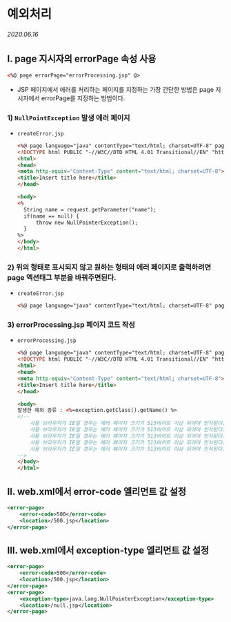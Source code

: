 # 예외처리

###### 2020.06.16

## I. page 지시자의 errorPage 속성 사용
```html
<%@ page errorPage="errorProcessing.jsp" @>
```
- JSP 페이지에서 에러를 처리하는 페이지를 지정하는 가장 간단한 방법은 page 지시자에서 errorPage를 지정하는 방법이다.

### 1) `NullPointException` 발생 에러 페이지
- `createError.jsp`
  ```html
  <%@ page language="java" contentType="text/html; charset=UTF-8" pageEncoding="UTF-8" %>
  <!DOCTYPE html PUBLIC "-//W3C//DTD HTML 4.01 Transitional//EN" "http://www.w3.org/TR/html4/loose.dtd">
  <html>
  <head>
  <meta http-equiv="Content-Type" content="text/html; charset=UTF-8">
  <title>Insert title here</title>
  </head>

  <body>
  <%
    String name = request.getParameter("name");
    if(name == null) {
        throw new NullPointerException();
    }
  %>
  </body>
  </html>
  ```

### 2) 위의 형태로 표시되지 않고 원하는 형태의 에러 페이지로 출력하려면 page 액션태그 부분을 바꿔주면된다.
- `createError.jsp`
  ```html
  <%@ page language="java" contentType="text/html; charset=UTF-8" pageEncoding="UTF-8" errorPage="errorProcessing.jsp" %>
  ```

### 3) errorProcessing.jsp 페이지 코드 작성
- `errorProcessing.jsp`
  ```html
  <%@ page language="java" contentType="text/html; charset=UTF-8" pageEncoding="UTF-8" isErrorPage="true" %>
  <!DOCTYPE html PUBLIC "-//W3C//DTD HTML 4.01 Transitional//EN" "http://www.w3.org/TR/html4/loose.dtd">
  <html>
  <head>
  <meta http-equiv="Content-Type" content="text/html; charset=UTF-8">
  <title>Insert title here</title>
  </head>

  <body>
  발생한 예외 종류 : <%=exception.getClass().getName() %>
  <!--
      사용 브라우저가 IE일 경우는 에러 페이지 크기가 513바이트 이상 되어야 인식된다. 513 바이트 이상을 주석으로 만들어주자.
      사용 브라우저가 IE일 경우는 에러 페이지 크기가 513바이트 이상 되어야 인식된다. 513 바이트 이상을 주석으로 만들어주자.
      사용 브라우저가 IE일 경우는 에러 페이지 크기가 513바이트 이상 되어야 인식된다. 513 바이트 이상을 주석으로 만들어주자.
      사용 브라우저가 IE일 경우는 에러 페이지 크기가 513바이트 이상 되어야 인식된다. 513 바이트 이상을 주석으로 만들어주자.
      사용 브라우저가 IE일 경우는 에러 페이지 크기가 513바이트 이상 되어야 인식된다. 513 바이트 이상을 주석으로 만들어주자.
  -->
  </body>
  </html>
  ```

## II. web.xml에서 error-code 엘리먼트 값 설정
```xml
<error-page>
    <error-code>500</error-code>
    <location>/500.jsp</location>
</error-page>
```

## III. web.xml에서 exception-type 엘리먼트 값 설정
```xml
<error-page>
    <error-code>500</error-code>
    <location>/500.jsp</location>
</error-page>
<error-page>
    <exception-type>java.lang.NullPointerException</exception-type>
    <location>/null.jsp</location>
</error-page>
```